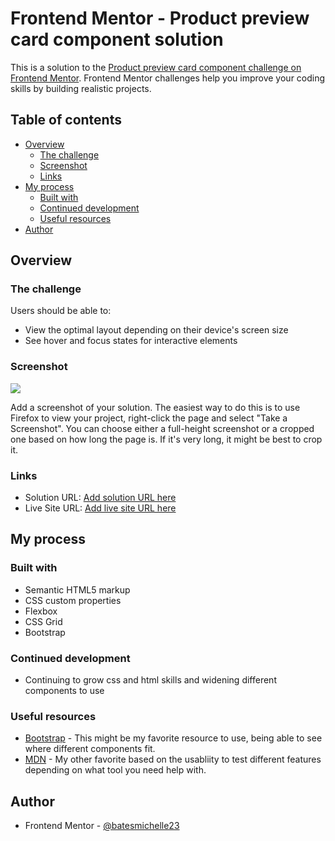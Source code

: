 # Frontend Mentor - Product preview card component solution

This is a solution to the [Product preview card component challenge on Frontend Mentor](https://www.frontendmentor.io/challenges/product-preview-card-component-GO7UmttRfa). Frontend Mentor challenges help you improve your coding skills by building realistic projects. 

## Table of contents

- [Overview](#overview)
  - [The challenge](#the-challenge)
  - [Screenshot](#screenshot)
  - [Links](#links)
- [My process](#my-process)
  - [Built with](#built-with)
  - [Continued development](#continued-development)
  - [Useful resources](#useful-resources)
- [Author](#author)


## Overview

### The challenge

Users should be able to:

- View the optimal layout depending on their device's screen size
- See hover and focus states for interactive elements

### Screenshot

![](product-preview-card\images\product-preview-card-screenshot-completed.jpg)

Add a screenshot of your solution. The easiest way to do this is to use Firefox to view your project, right-click the page and select "Take a Screenshot". You can choose either a full-height screenshot or a cropped one based on how long the page is. If it's very long, it might be best to crop it.

### Links

- Solution URL: [Add solution URL here](https://your-solution-url.com)
- Live Site URL: [Add live site URL here](https://your-live-site-url.com)

## My process

### Built with

- Semantic HTML5 markup
- CSS custom properties
- Flexbox
- CSS Grid
- Bootstrap

### Continued development

- Continuing to grow css and html skills and widening different components to use

### Useful resources

- [Bootstrap](https://getbootstrap.com/) - This might be my favorite resource to use, being able to see where different components fit.
- [MDN](https://developer.mozilla.org/en-US/docs/Web/CSS/flex) - My other favorite based on the usabliity to test different features depending on what tool you need help with.

## Author

- Frontend Mentor - [@batesmichelle23](https://www.frontendmentor.io/profile/batesmichelle23)
